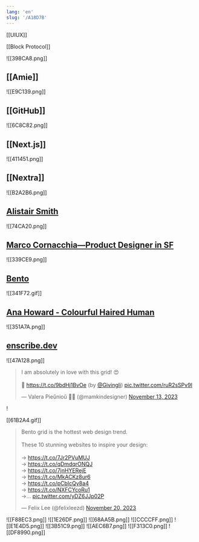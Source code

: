 ```yaml
---
lang: 'en'
slug: '/A18D7B'
---
```


[[UIUX]]

[[Block Protocol]]

![[398CA8.png]]

## [[Amie]]

![[E9C139.png]]

## [[GitHub]]

![[6C8C82.png]]

## [[Next.js]]

![[411451.png]]

## [[Nextra]]

![[B2A2B6.png]]

## [Alistair Smith](https://alistair.sh/)

![[74CA20.png]]

## [Marco Cornacchia—Product Designer in SF](https://www.marco.fyi/)

![[339CE9.png]]

## [Bento](https://bento.me/en/home)

![[341F72.gif]]

## [Ana Howard - Colourful Haired Human](https://www.anahoward.me/)

![[351A7A.png]]

## [enscribe.dev](https://enscribe.dev/)

![[47A128.png]]

<blockquote class="twitter-tweet"><p lang="en" dir="ltr">I am absolutely in love with this grid! 😍<br/><br/>🔗 <a href="https://t.co/9bdHj1BvOe">https://t.co/9bdHj1BvOe</a> (by <a href="https://twitter.com/Givingli?ref_src=twsrc%5Etfw">@Givingli</a>) <a href="https://t.co/ruR2sSPv9I">pic.twitter.com/ruR2sSPv9I</a></p>&mdash; Valera Pieŭnioŭ 💙💛 (@mamkindesigner) <a href="https://twitter.com/mamkindesigner/status/1724006872792158384?ref_src=twsrc%5Etfw">November 13, 2023</a></blockquote> !

[[61B2A4.gif]]

<blockquote class="twitter-tweet"><p lang="en" dir="ltr">Bento grid is the hottest web design trend. <br/><br/>These 10 stunning websites to inspire your design:<br/><br/>→ <a href="https://t.co/7Jr2PVuMUJ">https://t.co/7Jr2PVuMUJ</a><br/>→ <a href="https://t.co/qDmdqrONQJ">https://t.co/qDmdqrONQJ</a><br/>→ <a href="https://t.co/7jnHYERejE">https://t.co/7jnHYERejE</a><br/>→ <a href="https://t.co/MkACKz8ur6">https://t.co/MkACKz8ur6</a><br/>→ <a href="https://t.co/pCbIcQy8a4">https://t.co/pCbIcQy8a4</a><br/>→ <a href="https://t.co/NXFCYcoRu1">https://t.co/NXFCYcoRu1</a><br/>→… <a href="https://t.co/yDZ6JJp02P">pic.twitter.com/yDZ6JJp02P</a></p>&mdash; Felix Lee (@felixleezd) <a href="https://twitter.com/felixleezd/status/1726621742158995579?ref_src=twsrc%5Etfw">November 20, 2023</a></blockquote>

![[F88EC3.png]]
![[1E26DF.png]]
![[68AA5B.png]]
![[CCCCFF.png]]
![[E1E4D5.png]]
![[3B51C9.png]]
![[AEC6B7.png]]
![[F313C0.png]]
![[DF8990.png]]
